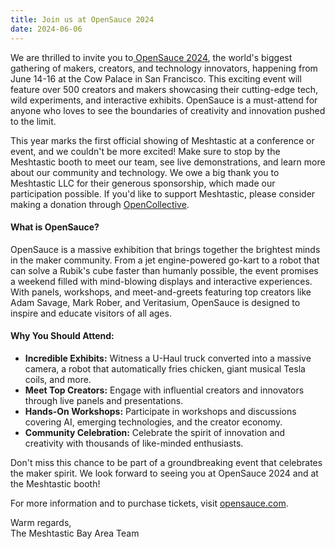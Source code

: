 ```yaml
---
title: Join us at OpenSauce 2024
date: 2024-06-06
---
```


We are thrilled to invite you to[ OpenSauce 2024](https://opensauce.com/), the world's biggest gathering of makers, creators, and technology innovators, happening from June 14-16 at the Cow Palace in San Francisco. This exciting event will feature over 500 creators and makers showcasing their cutting-edge tech, wild experiments, and interactive exhibits. OpenSauce is a must-attend for anyone who loves to see the boundaries of creativity and innovation pushed to the limit.

This year marks the first official showing of Meshtastic at a conference or event, and we couldn't be more excited! Make sure to stop by the Meshtastic booth to meet our team, see live demonstrations, and learn more about our community and technology. We owe a big thank you to Meshtastic LLC for their generous sponsorship, which made our participation possible. If you'd like to support Meshtastic, please consider making a donation through [OpenCollective](https://opencollective.com/meshtastic).

#### What is OpenSauce?
OpenSauce is a massive exhibition that brings together the brightest minds in the maker community. From a jet engine-powered go-kart to a robot that can solve a Rubik's cube faster than humanly possible, the event promises a weekend filled with mind-blowing displays and interactive experiences. With panels, workshops, and meet-and-greets featuring top creators like Adam Savage, Mark Rober, and Veritasium, OpenSauce is designed to inspire and educate visitors of all ages.

#### Why You Should Attend:
- **Incredible Exhibits:** Witness a U-Haul truck converted into a massive camera, a robot that automatically fries chicken, giant musical Tesla coils, and more.
- **Meet Top Creators:** Engage with influential creators and innovators through live panels and presentations.
- **Hands-On Workshops:** Participate in workshops and discussions covering AI, emerging technologies, and the creator economy.
- **Community Celebration:** Celebrate the spirit of innovation and creativity with thousands of like-minded enthusiasts.

Don't miss this chance to be part of a groundbreaking event that celebrates the maker spirit. We look forward to seeing you at OpenSauce 2024 and at the Meshtastic booth!

For more information and to purchase tickets, visit [opensauce.com](https://opensauce.com/).

Warm regards,  
The Meshtastic Bay Area Team